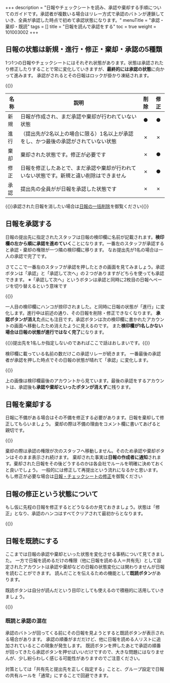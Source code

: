 +++
description = "日報やチェックシートを読み、承認や棄却する手順についてのガイドです。承認者が複数いる場合はリレー方式で承認のバトンが連鎖していき、全員が承認した時点で初めて承認状態になります。"
menuTitle = "承認・棄却・既読"
tags = []
title = "日報を読んで承認をする"
toc = true
weight = 101003002
+++

## 日報の状態は新規・進行・修正・棄却・承認の5種類

1つ1つの日報やチェックシートにはそれぞれ状態があります。状態は承認されたり修正したりすることで常に変化していきますが、**最終的には承認の状態**に向かって進みます。
承認がされるとその日報はロックが掛かり凍結されます。

{{<appscreen filename="report-status" title="1件の日報をPDFに変換してダウンロード"  >}}

|名称|説明|削除|修正|
|---|---|:---:|:---:|
|新規|日報が作成され、まだ承認や棄却が行われていない状態|●|●|
|進行|（提出先が2名以上の場合に限る）1名以上が承認をし、かつ最後の承認がされていない状態|✗|✗|
|棄却|棄却された状態です。修正が必要です|✗|●|
|修正|日報を修正したあとで、まだ承認や棄却が行われていない状態です。新規と違い削除はできません|✗|●|
|承認|提出先の全員がが日報を承認した状態です|✗|✗|

{{<alice pos="right" icon="here">}}承認された日報を消したい場合は[日報の一括削除](/manual/remove/reportbatch/)を御覧ください{{</alice>}}

## 日報を承認する

日報の提出先に指定されたスタッフは日報の検印欄に名前が記載されます。**検印欄の左から順に承認を進めていく**ことになります。一番左のスタッフが承認すると承認・棄却の権限が一つ隣の検印欄に移ります。
なお提出先が1名の場合は一人の承認で完了です。

さてここで一番左のスタッフが承認を押したときの画面を見てみましょう。承認ボタンは「承認」と「承認して次へ」の２つがありますがどちらを使っても承認できます。
※「承認して次へ」というボタンは承認と同時に2枚目の日報へページを切り替えるという意味です

{{<appscreen filename="eye-catch" title="承認が可能な日報やチェックシートを開いた例。画面右側に承認や棄却ボタンが表示されていることが確認できます。"  >}}

一人目の検印欄にハンコが捺印されました。と同時に日報の状態が「進行」に変化します。進行中は前述の通り、その日報を削除・修正できなくなります。
**承認ボタンが消えた**点にも注目です。承認ボタンは次の検印欄に書かれたアカウントの画面へ移動したため消えたように見えるのです。
また**検印欄が1名しかない場合は日報の状態が進行ではなく完了**になります。

{{<alice pos="right" icon="ok">}}提出先を1名しか指定しないのであればここで話はおしまいです。{{</alice>}}

検印欄に載っている名前の数だけこの承認リレーが続きます。
一番最後の承認者が承認を押した時点でその日報の状態が晴れて「承認」に変化します。

{{<appscreen filename="report-approval" title="日報の状態が承認になる"  >}}

上の画像は検印欄最後のアカウントから見ています。最後の承認をするアカウントは、承認後も**承認や棄却といったボタンが消えず**に残ります。

## 日報を棄却する

日報に不備がある場合はその不備を修正する必要があります。日報を棄却して修正してもらいましょう。
棄却の際は不備の理由をコメント欄に書いてあげると親切です。

{{<appscreen filename="report-rejected" title="承認リレー中に誰かが棄却するとその時点で日報の状態は「棄却」となります。"  >}}

棄却の際は承認の権限が次のスタッフへ移動しません。そのため承認や棄却ボタンはそのまま表示され続けます。
棄却された事実は**日報の作成者に通知**されます。棄却された日報をその後どうするのかは各会社でルールを明確に決めておくと良いでしょう。
一般的には修正して再提出という流れになるかと思います。もし修正が必要な場合は[日報・チェックシートの修正](/manual/write-report/rewrite/)を御覧ください

## 日報の修正という状態について

もし仮に先程の日報を修正するとどうなるのか見ておきましょう。状態は「修正」となり、承認のハンコはすべてクリアされて最初からとなります。

{{<appscreen filename="report-fixed" title="修正された日報は承認のハンコがクリアされます"  >}}

## 日報を既読にする

ここまでは日報の承認や棄却といった状態を変化させる事柄について見てきました。
一方で日報を読めるだけの権限（他に日報を読める人＝共有先）として設定されたアカウントは承認や棄却などの日報の状態変化には関わりませんが日報を読むことができます。
読んだことを伝えるための機能として**既読ボタン**があります。

既読ボタンは自分が読んだという目印としても使えるので積極的に活用していきましょう。

{{<appscreen filename="readed" title="日報を既読する。既読は承認できないスタッフが日報を読んだことを伝えるための機能です"  >}}

### 既読と承認の混在

承認のバトンが回ってくる前にその日報を見ようとすると既読ボタンが表示される場合があります。
承認の順番がまだだけど、他に日報を読める人リストに追加されているとこの現象が発生します。
既読ボタンを押したあとで承認の順番が回ってきたら承認ボタンを押せばいいだけですので、大きな問題にはなりませんが、少し紛らわしく感じる可能性がありますのでご注意ください。

対策としては「共有先と提出先を正しく指定する」ことと、グループ設定で日報の共有ルールを「通常」にすることで回避できます。
